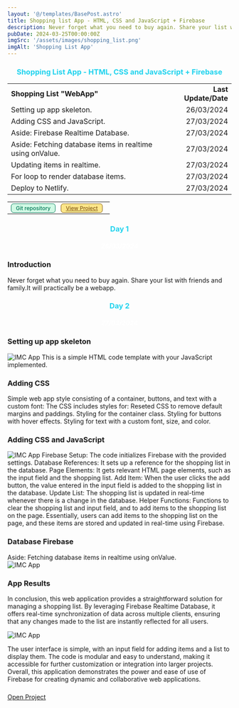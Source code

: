 ```yaml
---
layout: '@/templates/BasePost.astro'
title: Shopping list App - HTML, CSS and JavaScript + Firebase
description: Never forget what you need to buy again. Share your list with friends and family."WebApp"
pubDate: 2024-03-25T00:00:00Z
imgSrc: '/assets/images/shopping_list.png'
imgAlt: 'Shopping List App'
---
```


<h3 style="color: rgb(34, 211, 238); text-align: center;">Shopping List App - HTML, CSS and JavaScript + Firebase</h3>
<table>
  <tr>
    <td><strong>Shopping List "WebApp"</strong></td>
    <td style="text-align: right;"><strong>Last Update/Date</strong></td>
  </tr>
  <tr>
    <td>Setting up app skeleton.</td>
<td style="text-align: right;">26/03/2024</td>
  </tr>
  <tr>
    <td>Adding CSS and JavaScript.</td>
<td style="text-align: right;">27/03/2024</td>
  </tr>
  <tr>
    <td>Aside: Firebase Realtime Database.</td>
<td style="text-align: right;">27/03/2024</td>
  </tr>
  <tr>
    <td>Aside: Fetching database items in realtime using onValue.</td>
<td style="text-align: right;">27/03/2024</td>
  </tr>
  <td>Updating items in realtime.</td>
<td style="text-align: right;">27/03/2024</td>
  </tr>
  <td>For loop to render database items.</td>
<td style="text-align: right;">27/03/2024</td>
  </tr>
  <td>Deploy to Netlify.</td>
<td style="text-align: right;">27/03/2024</td>
  </tr>
</table>

<table>
  <tr>
    <td>
      <a href="https://github.com/davidtrovisco/shopping-list" style="background-color: #D1FAE5; color: #047857; font-size: 0.75rem; font-weight: 500; margin-right: 0.5rem; padding: 0.125rem 0.625rem; border: 1px solid #047857; border-radius: 0.375rem; text-decoration: none;">Git repository</a>
      <a href="https://shopping-list-appdt.netlify.app/" style="background-color: #FDE68A; color: #855C1B; font-size: 0.75rem; font-weight: 500; margin-right: 0.5rem; padding: 0.125rem 0.625rem; border: 1px solid #855C1B; border-radius: 0.375rem;">View Project</a>
    </td>
  </tr>
</table>

<h3 style="color: rgb(34, 211, 238); text-align: center;">Day 1</h3>
<h5 style="color: white; text-align: center;">26/03/2024</h4>

### Introduction
Never forget what you need to buy again. Share your list with friends and family.It will practically be a webapp.
 
 <h3 style="color: rgb(34, 211, 238); text-align: center;">Day 2</h3>
<h5 style="color: white; text-align: center;">27/03/2024</h4>


### Setting up app skeleton
<img alt="IMC App" src="/assets/images/code_html.png">
This is a simple HTML code template with your JavaScript implemented.

### Adding CSS
Simple web app style consisting of a container, buttons, and text with a custom font:
The CSS includes styles for:
Reseted CSS to remove default margins and paddings.
Styling for the container class.
Styling for buttons with hover effects.
Styling for text with a custom font, size, and color.

### Adding CSS and JavaScript
<img alt="IMC App" src="/assets/images/javascript.png">
Firebase Setup: The code initializes Firebase with the provided settings.
Database References: It sets up a reference for the shopping list in the database.
Page Elements: It gets relevant HTML page elements, such as the input field and the shopping list.
Add Item: When the user clicks the add button, the value entered in the input field is added to the shopping list in the database.
Update List: The shopping list is updated in real-time whenever there is a change in the database.
Helper Functions: Functions to clear the shopping list and input field, and to add items to the shopping list on the page.
Essentially, users can add items to the shopping list on the page, and these items are stored and updated in real-time using Firebase.

### Database Firebase
Aside: Fetching database items in realtime using onValue.	
<img alt="IMC App" src="/assets/images/database.png">

### App Results
In conclusion, this web application provides a straightforward solution for managing a shopping list. By leveraging Firebase Realtime Database, it offers real-time synchronization of data across multiple clients, ensuring that any changes made to the list are instantly reflected for all users. 

<img alt="IMC App" src="/assets/images/result1.png">

The user interface is simple, with an input field for adding items and a list to display them. The code is modular and easy to understand, making it accessible for further customization or integration into larger projects. 
Overall, this application demonstrates the power and ease of use of Firebase for creating dynamic and collaborative web applications.
###
<a target="_blank" href="https://shopping-list-appdt.netlify.app/">Open Project</a>





